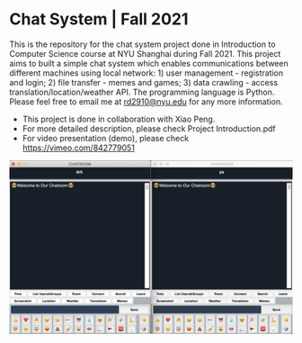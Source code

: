 # Chat System | Fall 2021
This is the repository for the chat system project done in Introduction to Computer Science course at NYU Shanghai during Fall 2021. This project aims to built a simple chat system which enables communications between different machines using local network: 1) user management - registration and login; 2) file transfer - memes and games; 3) data crawling - access translation/location/weather API. The programming language is Python. Please feel free to email me at rd2910@nyu.edu for any more information.

* This project is done in collaboration with Xiao Peng.
* For more detailed description, please check Project Introduction.pdf
* For video presentation (demo), please check https://vimeo.com/842779051

<img width="800" alt="chat-system-demo" src="https://github.com/ruoheng-du/chat-system/raw/main/assets/chat_sys_demo.png">

